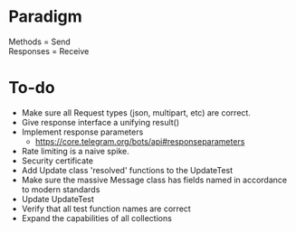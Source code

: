 # Paradigm

Methods = Send  
Responses = Receive

# To-do

- Make sure all Request types (json, multipart, etc) are correct.
- Give response interface a unifying result()
- Implement response parameters
    - https://core.telegram.org/bots/api#responseparameters
- Rate limiting is a naive spike.  
- Security certificate
- Add Update class 'resolved' functions to the UpdateTest
- Make sure the massive Message class has fields named in accordance to modern standards
- Update UpdateTest
- Verify that all test function names are correct
- Expand the capabilities of all collections 